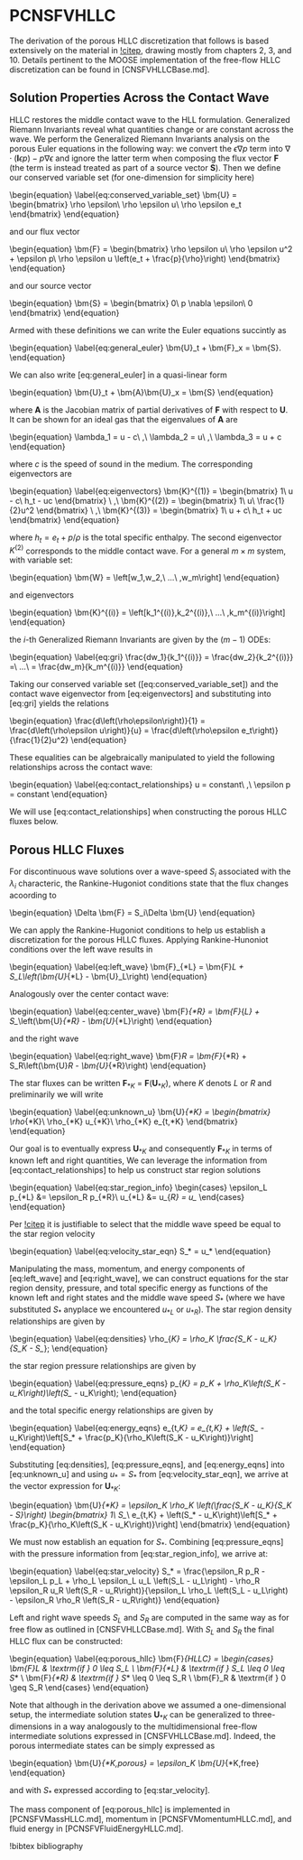 # PCNSFVHLLC

The derivation of the porous HLLC discretization that follows is based
extensively on the material in [!citep](toro2009riemann), drawing mostly from
chapters 2, 3, and 10. Details pertinent to the MOOSE
implementation of the free-flow
HLLC discretization can be found in [CNSFVHLLCBase.md].

## Solution Properties Across the Contact Wave

HLLC restores the middle contact wave to the HLL formulation. Generalized
Riemann Invariants reveal what quantities change or are constant across the
wave. We perform the Generalized Riemann Invariants analysis on the porous Euler
equations in the following way: we convert the $\epsilon \nabla p$ term into $\nabla
\cdot\left(\bm{I}\epsilon p\right) - p \nabla \epsilon$ and ignore the latter
term when composing the flux vector $\bm{F}$ (the term is instead treated as
part of a source vector $\bm{S}$). Then we define our conserved variable set
(for one-dimension for simplicity here)

\begin{equation}
\label{eq:conserved_variable_set}
\bm{U} =
\begin{bmatrix}
\rho \epsilon\\
\rho \epsilon u\\
\rho \epsilon e_t
\end{bmatrix}
\end{equation}

and our flux vector


\begin{equation}
\bm{F} =
\begin{bmatrix}
\rho \epsilon u\\
\rho \epsilon u^2 + \epsilon p\\
\rho \epsilon u  \left(e_t + \frac{p}{\rho}\right)
\end{bmatrix}
\end{equation}

and our source vector

\begin{equation}
\bm{S} =
\begin{bmatrix}
0\\
p \nabla \epsilon\\
0
\end{bmatrix}
\end{equation}

Armed with these definitions we can write the Euler equations succintly as

\begin{equation}
\label{eq:general_euler}
\bm{U}_t + \bm{F}_x = \bm{S}.
\end{equation}

We can also write [eq:general_euler] in a quasi-linear form

\begin{equation}
\bm{U}_t + \bm{A}\bm{U}_x = \bm{S}
\end{equation}

where $\bm{A}$ is the Jacobian matrix of partial derivatives of $\bm{F}$ with
respect to $\bm{U}$. It can be shown for an ideal gas that the eigenvalues of $\bm{A}$ are

\begin{equation}
\lambda_1 = u - c\ ,\ \lambda_2 = u\ ,\ \lambda_3 = u + c
\end{equation}

where $c$ is the speed of sound in the medium. The corresponding eigenvectors
are

\begin{equation}
\label{eq:eigenvectors}
\bm{K}^{(1)} =
\begin{bmatrix}
1\\
u - c\\
h_t - uc
\end{bmatrix}
\ ,\ \bm{K}^{(2)} =
\begin{bmatrix}
1\\
u\\
\frac{1}{2}u^2
\end{bmatrix}
\ ,\ \bm{K}^{(3)} =
\begin{bmatrix}
1\\
u + c\\
h_t + uc
\end{bmatrix}
\end{equation}

where $h_t = e_t + p/\rho$ is the total specific enthalpy. The second
eigenvector $K^{(2)}$ corresponds to the middle contact wave. For a general $m
\times m$ system, with variable set:

\begin{equation}
\bm{W} = \left[w_1,w_2,\ ...\ ,w_m\right]
\end{equation}

and eigenvectors

\begin{equation}
\bm{K}^{(i)} = \left[k_1^{(i)},k_2^{(i)},\ ...\ ,k_m^{(i)}\right]
\end{equation}

the $i\text{-th}$
Generalized Riemann Invariants are given by the $\left(m - 1\right)$ ODEs:

\begin{equation}
\label{eq:gri}
\frac{dw_1}{k_1^{(i)}} = \frac{dw_2}{k_2^{(i)}} =\ ...\ = \frac{dw_m}{k_m^{(i)}}
\end{equation}

Taking our conserved variable set ([eq:conserved_variable_set]) and the contact
wave eigenvector from [eq:eigenvectors] and substituting into [eq:gri] yields
the relations

\begin{equation}
\frac{d\left(\rho\epsilon\right)}{1} = \frac{d\left(\rho\epsilon u\right)}{u} =
\frac{d\left(\rho\epsilon e_t\right)}{\frac{1}{2}u^2}
\end{equation}

These equalities can be algebraically manipulated to yield the following
relationships across the contact wave:

\begin{equation}
\label{eq:contact_relationships}
u = constant\ ,\ \epsilon p = constant
\end{equation}

We will use [eq:contact_relationships] when constructing the porous HLLC fluxes
below.

## Porous HLLC Fluxes

For discontinuous wave solutions over a wave-speed $S_i$ associated with the
$\lambda_i$ characteric, the Rankine-Hugoniot conditions state that the flux
changes acoording to

\begin{equation}
\Delta \bm{F} = S_i\Delta \bm{U}
\end{equation}

We can apply the Rankine-Hugoniot conditions to help us establish a
discretization for the porous HLLC fluxes. Applying Rankine-Hunoniot conditions
over the left wave results in

\begin{equation}
\label{eq:left_wave}
\bm{F}_{*L} = \bm{F}_L + S_L\left(\bm{U}_{*L} - \bm{U}_L\right)
\end{equation}

Analogously over the center contact wave:

\begin{equation}
\label{eq:center_wave}
\bm{F}_{*R} = \bm{F}_{*L} + S_*\left(\bm{U}_{*R} - \bm{U}_{*L}\right)
\end{equation}

and the right wave

\begin{equation}
\label{eq:right_wave}
\bm{F}_R = \bm{F}_{*R} + S_R\left(\bm{U}_R - \bm{U}_{*R}\right)
\end{equation}

The star fluxes can be written $\bm{F}_{*K}$ = $\bm{F}\left(\bm{U}_{*K}\right)$,
where $K$ denots $L$ or $R$ and preliminarily we will write

\begin{equation}
\label{eq:unknown_u}
\bm{U}_{*K} =
\begin{bmatrix}
\rho_{*K}\\
\rho_{*K} u_{*K}\\
\rho_{*K} e_{t,*K}
\end{bmatrix}
\end{equation}

Our goal is to eventually express $\bm{U}_{*K}$ and consequently $\bm{F}_{*K}$ in terms of known left and right
quantities, We can leverage the information from [eq:contact_relationships] to help us
construct star region solutions

\begin{equation}
\label{eq:star_region_info}
\begin{cases}
\epsilon_L p_{*L} &= \epsilon_R p_{*R}\\
u_{*L} &= u_{*R} = u_*
\end{cases}
\end{equation}

Per [!citep](toro2009riemann) it is justifiable to select that the middle wave
speed be equal to the star region velocity

\begin{equation}
\label{eq:velocity_star_eqn}
S_* = u_*
\end{equation}

Manipulating the mass, momentum, and energy components of [eq:left_wave] and
[eq:right_wave], we can construct equations for the star region density, pressure, and
total specific energy as functions of the known left and right states and the middle wave
speed $S_*$ (where we have substituted $S_*$ anyplace we encountered $u_{*L}$ or
$u_{*R}$). The star region density relationships are given by

\begin{equation}
\label{eq:densities}
\rho_{*K} = \rho_K \frac{S_K - u_K}{S_K - S_*};
\end{equation}

the star region pressure relationships are given by

\begin{equation}
\label{eq:pressure_eqns}
p_{*K} = p_K + \rho_K\left(S_K - u_K\right)\left(S_* - u_K\right);
\end{equation}

and the total specific energy relationships are given by

\begin{equation}
\label{eq:energy_eqns}
e_{t,*K} = e_{t,K} + \left(S_* -
u_K\right)\left[S_* + \frac{p_K}{\rho_K\left(S_K - u_K\right)}\right]
\end{equation}

Substituting [eq:densities], [eq:pressure_eqns], and [eq:energy_eqns] into
[eq:unknown_u] and
using $u_* = S_*$ from [eq:velocity_star_eqn], we arrive at the vector
expression for $\bm{U}_{*K}$:

\begin{equation}
\bm{U}_{*K} = \epsilon_K \rho_K \left(\frac{S_K - u_K}{S_K - S_*}\right)
\begin{bmatrix}
1\\
S_*\\
e_{t,K} + \left(S_* -
u_K\right)\left[S_* + \frac{p_K}{\rho_K\left(S_K - u_K\right)}\right]
\end{bmatrix}
\end{equation}

We must now establish an equation for $S_*$. Combining [eq:pressure_eqns] with the pressure information from
[eq:star_region_info], we arrive at:

\begin{equation}
\label{eq:star_velocity}
S_* = \frac{\epsilon_R p_R - \epsilon_L p_L + \rho_L \epsilon_L u_L \left(S_L -
u_L\right) - \rho_R \epsilon_R u_R \left(S_R - u_R\right)}{\epsilon_L \rho_L
\left(S_L - u_L\right) - \epsilon_R \rho_R \left(S_R - u_R\right)}
\end{equation}

Left and right wave speeds $S_L$ and $S_R$ are computed in the same way as for
free flow as outlined in [CNSFVHLLCBase.md]. With $S_L$ and $S_R$ the final HLLC
flux can be constructed:

\begin{equation}
\label{eq:porous_hllc}
\bm{F}_{HLLC} =
\begin{cases}
\bm{F}_L & \textrm{if } 0 \leq S_L \\
\bm{F}_{*L} & \textrm{if } S_L \leq 0 \leq S_* \\
\bm{F}_{*R} & \textrm{if } S_* \leq 0 \leq S_R \\
\bm{F}_R & \textrm{if } 0 \geq S_R
\end{cases}
\end{equation}

Note that although in the derivation above we assumed a one-dimensional setup,
the intermediate solution states $\bm{U}_{*K}$ can be generalized to
three-dimensions in a way analogously to the multidimensional free-flow
intermediate solutions expressed in [CNSFVHLLCBase.md]. Indeed, the porous
intermediate states can be simply expressed as

\begin{equation}
\bm{U}_{*K,porous} = \epsilon_K \bm{U}_{*K,free}
\end{equation}

and with  $S_*$ expressed according to [eq:star_velocity].

The mass component of [eq:porous_hllc] is implemented in [PCNSFVMassHLLC.md],
momentum in [PCNSFVMomentumHLLC.md], and fluid energy in
[PCNSFVFluidEnergyHLLC.md].

!bibtex bibliography

